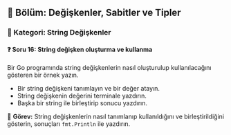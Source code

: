 ## 📘 Bölüm: Değişkenler, Sabitler ve Tipler  
### 🔹 Kategori: String Değişkenler  
#### ❓ Soru 16: String değişken oluşturma ve kullanma

Bir Go programında string değişkenlerin nasıl oluşturulup kullanılacağını gösteren bir örnek yazın.

- Bir string değişkeni tanımlayın ve bir değer atayın.
- String değişkenin değerini terminale yazdırın.
- Başka bir string ile birleştirip sonucu yazdırın.

🔧 **Görev:** String değişkenlerin nasıl tanımlanıp kullanıldığını ve birleştirildiğini gösterin, sonuçları `fmt.Println` ile yazdırın.
